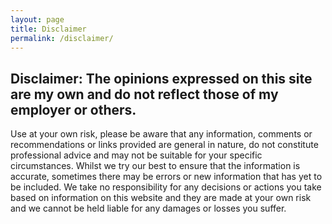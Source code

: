 ```yaml
---
layout: page
title: Disclaimer
permalink: /disclaimer/
---
```

## **Disclaimer**: The opinions expressed on this site are my own and do not reflect those of my employer or others. 
Use at your own risk, please be aware that any information, comments or recommendations or links provided are general in nature, do not constitute professional advice and may not be suitable for your specific circumstances. Whilst we try our best to ensure that the information is accurate, sometimes there may be errors or new information that has yet to be included. 
We take no responsibility for any decisions or actions you take based on information on this website and they are made at your own risk and we cannot be held liable for any damages or losses you suffer. 
